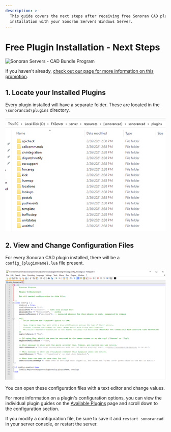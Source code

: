 ```yaml
---
description: >-
  This guide covers the next steps after receiving free Sonoran CAD plugin
  installation with your Sonoran Servers Windows Server.
---
```


# Free Plugin Installation - Next Steps

![Sonoran Servers - CAD Bundle Program](https://gblobscdn.gitbook.com/assets%2F-M4pGN81fb4R6zFhodcu%2F-MU0jWI0XNTj0okGoEY2%2F-MU0kAzkpUlHYFxoJw2f%2FBanner\_3.png?alt=media\&token=31511ed4-b1cb-4abe-a60a-c0f02790ca35)

If you haven't already, [check out our page for more information on this promotion](../../pricing/faq/bundle-discount-sonoran-servers.md).

## 1. Locate your Installed Plugins

Every plugin installed will have a separate folder. These are located in the `\sonorancad\plugins` directory.

![Sonoran CAD - Plugin Folders](<../../.gitbook/assets/image (201).png>)

## 2. View and Change Configuration Files

For every Sonoran CAD plugin installed, there will be a `config_{pluginName}.lua` file present.

![Sonoran CAD - Plugin Config File](<../../.gitbook/assets/image (141).png>)

You can open these configuration files with a text editor and change values.

For more information on a plugin's configuration options, you can view the individual plugin guides on the [Available Plugins](available-plugins/) page and scroll down to the configuration section.

If you modify a configuration file, be sure to save it and `restart sonorancad` in your server console, or restart the server.
